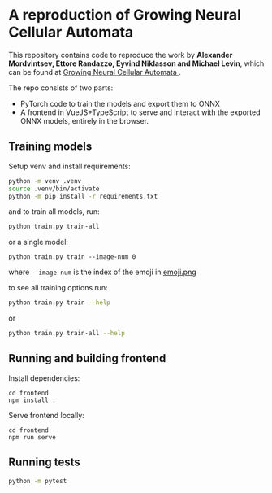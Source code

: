 # A reproduction of Growing Neural Cellular Automata

This repository contains code to reproduce the work by **Alexander Mordvintsev, Ettore Randazzo, Eyvind Niklasson and Michael Levin**, which can be found at [Growing Neural Cellular Automata
](https://distill.pub/2020/growing-ca/).

The repo consists of two parts:
* PyTorch code to train the models and export them to ONNX
* A frontend in VueJS+TypeScript to serve and interact with the exported ONNX models, entirely in the browser.

## Training models
Setup venv and install requirements:
```bash
python -m venv .venv
source .venv/bin/activate
python -m pip install -r requirements.txt
```

and to train all models, run:

```bash
python train.py train-all
```

or a single model:

```
python train.py train --image-num 0
```
where `--image-num` is the index of the emoji in [emoji.png](./images/emoji.png)

to see all training options run:
```bash
python train.py train --help
```

or

```bash
python train.py train-all --help
```

## Running and building frontend
Install dependencies:

```
cd frontend
npm install .
```

Serve frontend locally:

```
cd frontend
npm run serve
```

## Running tests
```bash
python -m pytest
```